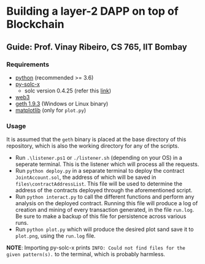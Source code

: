 # Building a layer-2 DAPP on top of Blockchain

## Guide: Prof. Vinay Ribeiro, CS 765, IIT Bombay 

### Requirements
- [python](https://www.python.org/downloads/) (recommended >= 3.6)
- [py-solc-x](https://pypi.org/project/py-solc-x/) 
   - solc version 0.4.25 (refer this [link](https://solcx.readthedocs.io/en/latest/version-management.html?highlight=precompiled#installing-precompiled-binaries))
- [web3](https://pypi.org/project/web3/)
- [geth 1.9.3](https://geth.ethereum.org/downloads/) (Windows or Linux binary)
- [matplotlib](https://pypi.org/project/matplotlib/) (only for `plot.py`)

### Usage
It is assumed that the `geth` binary is placed at the base directory of this repository, which is also the working directory for any of the scripts.

- Run `.\listener.ps1` or `./listener.sh` (depending on your OS) in a seperate terminal. This is the listener which will process all the requests.
- Run `python deploy.py` in a separate terminal to deploy the contract `JointAccount.sol`, the address of which will be saved in `files\contractAddressList`. This file will be used to determine the address of the contracts deployed through the aforementioned script.
- Run `python interact.py` to call the different functions and perform any analysis on the deployed contract. Running this file will produce a log of creation and mining of every transaction generated, in the file `run.log`. Be sure to make a backup of this file for persistence across various runs.
- Run `python plot.py` which will produce the desired plot sand save it to `plot.png`, using the `run.log` file.

**NOTE**: Importing py-solc-x prints `INFO: Could not find files for the given pattern(s).` to the terminal, which is probably harmless.
